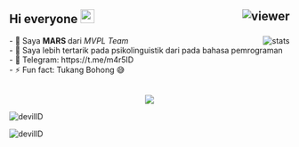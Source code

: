 ## Hi everyone  <img src="https://media.giphy.com/media/hvRJCLFzcasrR4ia7z/giphy.gif" width="25px"> <img align="right" src="https://komarev.com/ghpvc/?username=mvplID&style=flat&color=d83a7c" alt="viewer" />

<img align="right" src="https://github-readme-stats.vercel.app/api?username=mvplID&show_icons=true&theme=radical&include_all_commits=true&count_private=true" alt="stats" />
- 🔭 Saya <b>MARS </b> dari <i>MVPL Team</i></br>
- 🌱 Saya lebih tertarik pada psikolinguistik dari pada bahasa pemrograman<br/>
- 💬 Telegram: https://t.me/m4r5ID <br/>
- ⚡ Fun fact: Tukang Bohong 😅 <br/><br/>


<p align="center">
  <a href="https://github.com/anuraghazra/github-readme-stats">
    <img src="https://github-readme-stats.vercel.app/api/top-langs/?username=mvplID&layout=compact&theme=radical&card_width=800" />
  </a>
<!-- <a href="https://github.com/mvplID">
  <img height="180em" src="https://github-readme-stats.vercel.app/api?username=mvplID&show_icons=true&theme=radical&include_all_commits=true&count_private=true" />
  <img height="180em" src="https://github-readme-stats.vercel.app/api/top-langs/?username=mvplID&layout=compact&theme=radical" />
</a> -->
</p>

<p><img align="center" src="https://github-readme-streak-stats.herokuapp.com/?user=mvpllD&" alt="devillD" /></p>

<p><img align="center" src="https://github-readme-stats.vercel.app/api/top-langs?username=mvplID&show_icons=true&locale=en&layout=compact" alt="devillD" /></p>
